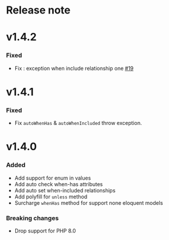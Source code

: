 Release note
============

# v1.4.2
### Fixed
- Fix : exception when include relationship one [#19](https://github.com/Ark4ne/laravel-json-api/issues/19)

# v1.4.1
### Fixed
- Fix `autoWhenHas` & `autoWhenIncluded` throw exception.

# v1.4.0
### Added
- Add support for enum in values
- Add auto check when-has attributes
- Add auto set when-included relationships
- Add polyfill for `unless` method
- Surcharge `whenHas` method for support none eloquent models

### Breaking changes
- Drop support for PHP 8.0
